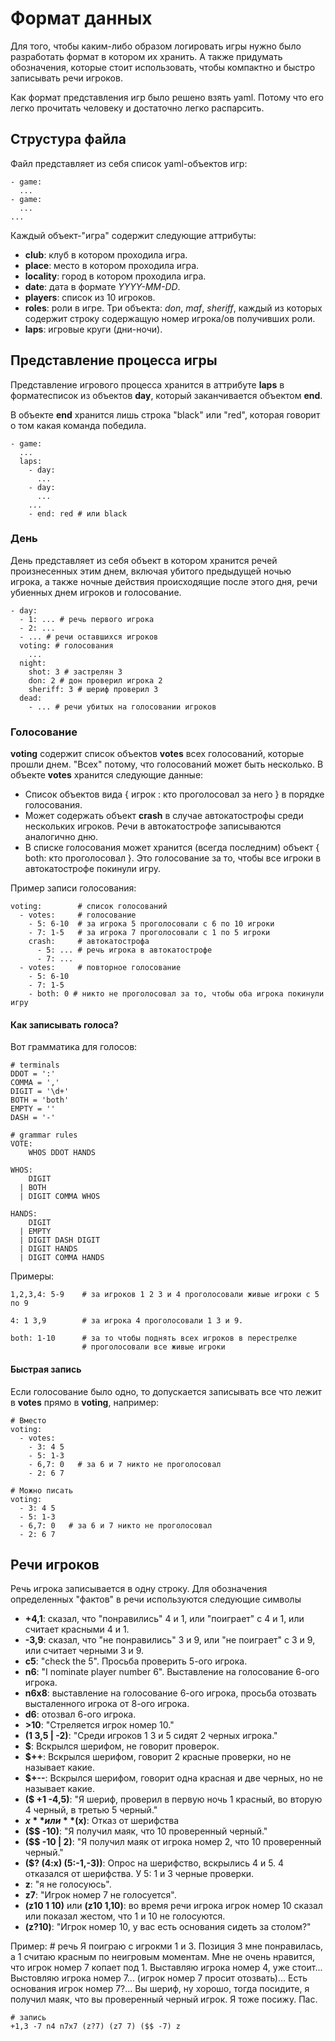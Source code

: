 Формат данных
=============

Для того, чтобы каким-либо образом логировать игры нужно было разработать формат в котором их хранить.
А также придумать обозначения, которые стоит использовать, чтобы компактно и быстро записывать речи игроков.

Как формат представления игр было решено взять yaml. Потому что его легко прочитать человеку и достаточно легко распарсить.


Струстура файла
---------------

Файл представляет из себя список yaml-объектов игр:

    - game:
      ...
    - game:
      ...
    ...

Каждый объект-"игра" содержит следующие аттрибуты:
* **club**: клуб в котором проходила игра.
* **place**: место в котором проходила игра.
* **locality**: город в котором проходила игра.
* **date**: дата в формате *YYYY-MM-DD*.
* **players**: список из 10 игроков.
* **roles**: роли в игре. Три объекта: *don*, *maf*, *sheriff*, каждый из которых содержит строку содержащую номер игрока/ов получивших роли.
* **laps**: игровые круги (дни-ночи).


Представление процесса игры
---------------------------

Представление игрового процесса хранится в аттрибуте **laps** в форматесписок из объектов **day**, который заканчивается объектом **end**.

В объекте **end** хранится лишь строка "black" или "red", которая говорит о том какая команда победила.

    - game:
      ...
      laps:
        - day:
          ...
        - day:
          ...
        ...
        - end: red # или black


### День

День представляет из себя объект в котором хранится речей произнесенных этим днем, включая убитого предыдущей ночью игрока, а также ночные действия происходящие после этого дня, речи убиенных днем игроков и голосование.

    - day:
      - 1: ... # речь первого игрока
      - 2: ...
      - ... # речи оставшихся игроков
      voting: # голосования
        ...
      night: 
        shot: 3 # застрелян 3
        don: 2 # дон проверил игрока 2
        sheriff: 3 # шериф проверил 3
      dead:
        - ... # речи убитых на голосовании игроков
      

### Голосование

**voting** содержит список объектов **votes** всех голосований, которые прошли днем. "Всех" потому, что голосований может быть несколько. В объекте **votes** хранится следующие данные:

* Список объектов вида { игрок : кто проголосовал за него } в порядке голосования.
* Может содержать объект **crash** в случае автокатострофы среди нескольких игроков. Речи в автокатострофе записываются аналогично дню.
* В списке голосования может хранится (всегда последним) объект { both: кто проголосовал }. Это голосование за то, чтобы все игроки в автокатострофе покинули игру.

Пример записи голосования:

    voting:        # список голосований
      - votes:     # голосование
        - 5: 6-10  # за игрока 5 проголосовали с 6 по 10 игроки
        - 7: 1-5   # за игрока 7 проголосовали с 1 по 5 игроки
        crash:     # автокатострофа
          - 5: ... # речь игрока в автокатострофе
          - 7: ...
      - votes:     # повторное голосование
        - 5: 6-10
        - 7: 1-5
        - both: 0 # никто не проголосовал за то, чтобы оба игрока покинули игру

#### Как записывать голоса?
Вот грамматика для голосов:

    # terminals
    DDOT = ':'
    COMMA = ','
    DIGIT = '\d+'
    BOTH = 'both'
    EMPTY = ''
    DASH = '-'

    # grammar rules
    VOTE:
        WHOS DDOT HANDS

    WHOS:
        DIGIT
      | BOTH
      | DIGIT COMMA WHOS

    HANDS:
        DIGIT
      | EMPTY
      | DIGIT DASH DIGIT
      | DIGIT HANDS
      | DIGIT COMMA HANDS

Примеры:

    1,2,3,4: 5-9    # за игроков 1 2 3 и 4 проголосовали живые игроки с 5 по 9

    4: 1 3,9        # за игрока 4 проголосовали 1 3 и 9.

    both: 1-10      # за то чтобы поднять всех игроков в перестрелке
                    # проголосовали все живые игроки

#### Быстрая запись

Если голосование было одно, то допускается записывать все что лежит в **votes** прямо в **voting**, например:

    # Вместо
    voting:
      - votes:
        - 3: 4 5
        - 5: 1-3
        - 6,7: 0   # за 6 и 7 никто не проголосовал
        - 2: 6 7

    # Можно писать
    voting:
      - 3: 4 5
      - 5: 1-3
      - 6,7: 0   # за 6 и 7 никто не проголосовал
      - 2: 6 7

Речи игроков
------------

Речь игрока записывается в одну строку. Для обозначения определенных "фактов" в речи используются следующие символы
* **+4,1**: сказал, что "понравились" 4 и 1, или "поиграет" с 4 и 1, или считает красными 4 и 1.
* **-3,9**: сказал, что "не понравились" 3 и 9, или "не поиграет" c 3 и 9, или считает черными 3 и 9.
* **с5**: "check the 5". Просьба проверить 5-ого игрока.
* **n6**: "I nominate player number 6". Выставление на голосование 6-ого игрока.
* **n6x8**: выставление на голосование 6-ого игрока, просьба отозвать высталенного игрока от 8-ого игрока.
* **d6**: отозвал 6-ого игрока.
* **>10**: "Стреляется игрок номер 10."
* **(1 3,5 | -2)**: "Среди игроков 1 3 и 5 сидят 2 черных игрока."
* **$**: Вскрылся шерифом, не говорит проверок.
* **$++**: Вскрылся шерифом, говорит 2 красные проверки, но не называет какие.
* **$+--**: Вскрылся шерифом, говорит одна красная и две черных, но не называет какие.
* **($ +1 -4,5)**: "Я шериф, проверил в первую ночь 1 красный, во вторую 4 черный, в третью 5 черный."
* **$x** или **($x)**: Отказ от шерифства
* **($$ -10)**: "Я получил маяк, что 10 проверенный черный."
* **($$ -10 | 2)**: "Я получил маяк от игрока номер 2, что 10 проверенный черный."
* **($? (4:x) (5:-1,-3))**: Опрос на шерифство, вскрылись 4 и 5. 4 отказался от шерифства. У 5: 1 и 3 черные проверки.
* **z**: "я не голосуюсь".
* **z7**: "Игрок номер 7 не голосуется".
* **(z10 1 10)** или **(z10 1,10)**: во время речи игрока игрок номер 10 сказал или показал жестом, что 1 и 10 не голосуются.
* **(z?10)**: "Игрок номер 10, у вас есть основания сидеть за столом?"

Пример:
    # речь
    Я поиграю с игрокми 1 и 3. Позиция 3 мне понравилась, а 1 считаю красным по неигровым моментам. Мне не очень нравится, что игрок номер
    7 копает под 1. Выставляю игрока номер 4, уже стоит... Выстовляю игрока номер 7... (игрок номер 7 просит отозвать)... Есть основания игрок номер 7?... Вы шериф, ну хорошо, тогда посидите, я получил маяк, что вы проверенный черный игрок. Я тоже посижу. Пас.

    # запись
    +1,3 -7 n4 n7x7 (z?7) (z7 7) ($$ -7) z
